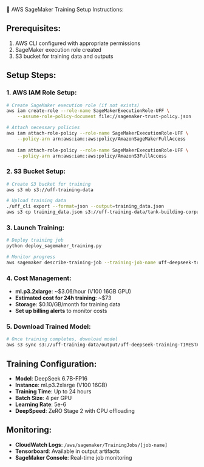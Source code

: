 
🚀 AWS SageMaker Training Setup Instructions:

## Prerequisites:
1. AWS CLI configured with appropriate permissions
2. SageMaker execution role created
3. S3 bucket for training data and outputs

## Setup Steps:

### 1. AWS IAM Role Setup:
```bash
# Create SageMaker execution role (if not exists)
aws iam create-role --role-name SageMakerExecutionRole-UFF \
    --assume-role-policy-document file://sagemaker-trust-policy.json

# Attach necessary policies
aws iam attach-role-policy --role-name SageMakerExecutionRole-UFF \
    --policy-arn arn:aws:iam::aws:policy/AmazonSageMakerFullAccess
    
aws iam attach-role-policy --role-name SageMakerExecutionRole-UFF \
    --policy-arn arn:aws:iam::aws:policy/AmazonS3FullAccess
```

### 2. S3 Bucket Setup:
```bash
# Create S3 bucket for training
aws s3 mb s3://uff-training-data

# Upload training data
./uff_cli export --format=json --output=training_data.json
aws s3 cp training_data.json s3://uff-training-data/tank-building-corpus/
```

### 3. Launch Training:
```bash
# Deploy training job
python deploy_sagemaker_training.py

# Monitor progress
aws sagemaker describe-training-job --training-job-name uff-deepseek-training-YYYYMMDD-HHMMSS
```

### 4. Cost Management:
- **ml.p3.2xlarge**: ~$3.06/hour (V100 16GB GPU)
- **Estimated cost for 24h training**: ~$73
- **Storage**: $0.10/GB/month for training data
- **Set up billing alerts** to monitor costs

### 5. Download Trained Model:
```bash
# Once training completes, download model
aws s3 sync s3://uff-training-data/output/uff-deepseek-training-TIMESTAMP/output/model/ ./trained_model/
```

## Training Configuration:
- **Model**: DeepSeek 6.7B-FP16 
- **Instance**: ml.p3.2xlarge (V100 16GB)
- **Training Time**: Up to 24 hours
- **Batch Size**: 4 per GPU
- **Learning Rate**: 5e-6
- **DeepSpeed**: ZeRO Stage 2 with CPU offloading

## Monitoring:
- **CloudWatch Logs**: `/aws/sagemaker/TrainingJobs/[job-name]`
- **Tensorboard**: Available in output artifacts
- **SageMaker Console**: Real-time job monitoring
